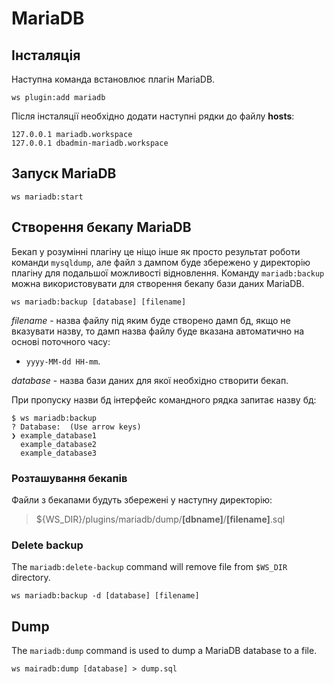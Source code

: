 # MariaDB

## Інсталяція

Наступна команда встановлює плагін MariaDB.

```shell
ws plugin:add mariadb
```

Після інсталяції необхідно додати наступні рядки до файлу **hosts**:

```text
127.0.0.1 mariadb.workspace
127.0.0.1 dbadmin-mariadb.workspace
```


## Запуск MariaDB

```shell
ws mariadb:start
```


## Створення бекапу MariaDB

Бекап у розумінні плагіну це ніщо інше як просто результат роботи команди `mysqldump`, але файл з дампом буде збережено у директорію плагіну для подальшої можливості відновлення.
Команду `mariadb:backup` можна використовувати для створення бекапу бази даних MariaDB.

```shell
ws mariadb:backup [database] [filename]
```

_filename_ - назва файлу під яким буде створено дамп бд, якщо не вказувати назву, то дамп назва файлу буде вказана автоматично на основі поточного часу:
- ``yyyy-MM-dd HH-mm``.

_database_ - назва бази даних для якої необхідно створити бекап.

При пропуску назви бд інтерфейс командного рядка запитає назву бд:

```shell
$ ws mariadb:backup
? Database:  (Use arrow keys)
❯ example_database1
  example_database2
  example_database3
```


### Розташування бекапів

Файли з бекапами будуть збережені у наступну директорію:

> ${WS_DIR}/plugins/mariadb/dump/**\[dbname]**/**\[filename]**.sql


### Delete backup

The `mariadb:delete-backup` command will remove file from `$WS_DIR` directory.

```shell
ws mariadb:backup -d [database] [filename]
```

## Dump

The `mariadb:dump` command is used to dump a MariaDB database to a file.

```shell
ws mairadb:dump [database] > dump.sql
```
